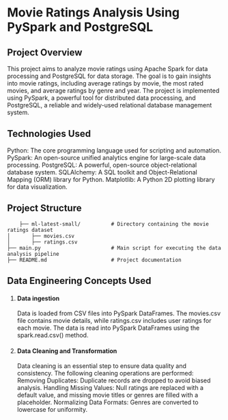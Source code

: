 # Movie Ratings Analysis Using PySpark and PostgreSQL #

## Project Overview ##
  This project aims to analyze movie ratings using Apache Spark for data processing and PostgreSQL for data storage. 
  The goal is to gain insights into movie ratings, including average ratings by movie, the most rated movies, and average ratings by genre and year. 
  The project is implemented using PySpark, a powerful tool for distributed data processing, and PostgreSQL, a reliable and widely-used relational database management system.

## Technologies Used ##
  
  Python: The core programming language used for scripting and automation.
  PySpark: An open-source unified analytics engine for large-scale data processing.
  PostgreSQL: A powerful, open-source object-relational database system.
  SQLAlchemy: A SQL toolkit and Object-Relational Mapping (ORM) library for Python. 
  Matplotlib: A Python 2D plotting library for data visualization.

## Project Structure ##
  ```├── data/
      ├── ml-latest-small/          # Directory containing the movie ratings dataset
  │       ├── movies.csv
  │       ├── ratings.csv
  ├── main.py                       # Main script for executing the data analysis pipeline
  ├── README.md                     # Project documentation
```
## Data Engineering Concepts Used ##
1. #### Data ingestion ####
    Data is loaded from CSV files into PySpark DataFrames. The movies.csv file contains movie details, while ratings.csv includes user ratings for each movie. The data is read into     PySpark DataFrames using the spark.read.csv() method.

2. #### Data Cleaning and Transformation ####
    Data cleaning is an essential step to ensure data quality and consistency.
         The following cleaning operations are performed:
              Removing Duplicates: Duplicate records are dropped to avoid biased analysis.
              Handling Missing Values: Null ratings are replaced with a default value, and missing movie titles or genres are filled with a placeholder.
              Normalizing Data Formats: Genres are converted to lowercase for uniformity.

